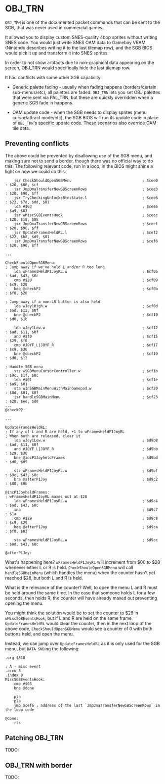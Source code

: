 # OBJ_TRN

`OBJ_TRN` is one of the documented packet commands that can be sent to the SGB, that was never used in commercial games.

It allowed you to display custom SNES-quality 4bpp sprites without writing SNES code. You would just write SNES OAM data to Gameboy VRAM (Nintendo describes writing it to the last tilemap row), and the SGB BIOS would pick it up and transform it into SNES sprites.

In order to not show artifacts due to non-graphical data appearing on the screen, OBJ_TRN would specifically hide the last tilemap row.

It had conflicts with some other SGB capability:

* Generic palette fading - usually when fading happens (borders/certain sub-menus/etc), all palettes are faded. `OBJ_TRN` lets you set OBJ palettes that were sent via PAL_TRN, but these are quickly overridden when a generic SGB fade in happens.

* OAM update code - when the SGB needs to display sprites (menu cursor/attract mode/etc), the SGB BIOS will run its update code in place of `OBJ_TRN`'s specific update code. These scenarios also override OAM tile data.

## Preventing conflicts

The above could be prevented by disallowing use of the SGB menu, and making sure not to send a border, though there was no official way to do this. The following relevant code, run in a loop, in the BIOS might shine a light on how we could do this:

```
    jsr CheckShouldOpenSGBMenu                                ; $cee0 : $20, $06, $cf
    jsr JmpDmaTransferNewGBScreenRows                         ; $cee3 : $20, $90, $ff
    jsr TryCheckingUnlocksBtnsState.l                         ; $cee6 : $22, $7d, $dd, $01
    lda #$03                                                  ; $ceea : $a9, $03
    jsr wMiscSGBEventsHook                                    ; $ceec : $20, $18, $08
    jsr JmpDmaTransferNewGBScreenRows                         ; $ceef : $20, $90, $ff
    jsr UpdateFramesHeldRL.l                                  ; $cef2 : $22, $b8, $d9, $01
    jsr JmpDmaTransferNewGBScreenRows                         ; $cef6 : $20, $90, $ff

...

CheckShouldOpenSGBMenu:
; Jump away if we've held L and/or R too long
    lda wFramesHeldP1JoyRL.w                                  ; $cf06 : $ad, $43, $0c
    cmp #$28                                                  ; $cf09 : $c9, $28
    beq @checkP2                                              ; $cf0b : $f0, $20

; Jump away if a non-LR button is also held
    lda wJoy1High.w                                           ; $cf0d : $ad, $12, $0f
    bne @checkP2                                              ; $cf10 : $d0, $1b

    lda wJoy1Low.w                                            ; $cf12 : $ad, $11, $0f
    and #$f0                                                  ; $cf15 : $29, $f0
    cmp #JOYF_L|JOYF_R                                        ; $cf17 : $c9, $30
    bne @checkP2                                              ; $cf19 : $d0, $12

; Handle SGB menu
    stz wSGBMenuCursorController.w                            ; $cf1b : $9c, $1f, $0c
    lda #$01                                                  ; $cf1e : $a9, $01
    sta wInSGBMainMenuWithMainGamepad.w                       ; $cf20 : $8d, $01, $0f
    jsr handleSGBMainMenu                                     ; $cf23 : $20, $ee, $d0
...
@checkP2:

...

UpdateFramesHeldRL:
; If any of L and R are held, +1 to wFramesHeldP1JoyRL
; When both are released, clear it
    lda wJoy1Low.w                                            ; $d9b8 : $ad, $11, $0f
    and #JOYF_L|JOYF_R                                        ; $d9bb : $29, $30
    bne @incP1JoyheldFrames                                   ; $d9bd : $d0, $05

    stz wFramesHeldP1JoyRL.w                                  ; $d9bf : $9c, $43, $0c
    bra @afterP1Joy                                           ; $d9c2 : $80, $0b

@incP1JoyheldFrames:
; wFramesHeldP1JoyRL maxes out at $28
    lda wFramesHeldP1JoyRL.w                                  ; $d9c4 : $ad, $43, $0c
    ina                                                       ; $d9c7 : $1a
    cmp #$29                                                  ; $d9c8 : $c9, $29
    beq @afterP1Joy                                           ; $d9ca : $f0, $03

    sta wFramesHeldP1JoyRL.w                                  ; $d9cc : $8d, $43, $0c

@afterP1Joy:
```

What's happening here? `wFramesHeldP1JoyRL` will increment from $00 to $28 whenever either L or R is held. `CheckShouldOpenSGBMenu` will call `handleSGBMainMenu` (which handles the menu) when the counter hasn't yet reached $28, but both L and R is held.

What is the relevance of the counter? Well, to open the menu L and R must be held around the same time. In the case that someone holds L for a few seconds, then holds R, the counter will have already maxed out preventing opening the menu.

You might think the solution would be to set the counter to $28 in `wMiscSGBEventsHook`, but if L and R are held on the same frame, `UpdateFramesHeldRL` would clear the counter, then in the next loop of the above code, `CheckShouldOpenSGBMenu` would see a counter of 0 with both buttons held, and open the menu.

Instead, we can jump over `UpdateFramesHeldRL` as it is only used for the SGB menu, but `DATA_SND`ing the following:

```
.org $818

; A - misc event
.accu 8
.index 8
MiscSGBEventsHook:
    cmp #$03
    bne @done

    pla
    pla
    jmp $cef6 ; address of the last `JmpDmaTransferNewGBScreenRows` in the loop code

@done:
    rts
```


## Patching OBJ_TRN

TODO:

## OBJ_TRN with border

TODO:
